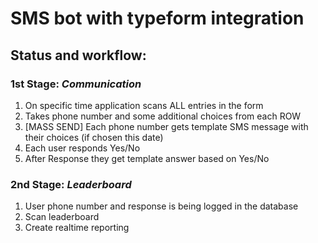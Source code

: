 # SMS bot with typeform integration

## Status and workflow:
### 1st Stage: *Communication*
1. On specific time application scans ALL entries in the form
2. Takes phone number and some additional choices from each ROW
3. [MASS SEND] Each phone number gets template SMS message with their choices (if chosen this date)
4. Each user responds Yes/No
5. After Response they get template answer based on Yes/No

### 2nd Stage: *Leaderboard*
1. User phone number and response is being logged in the database
2. Scan leaderboard
3. Create realtime reporting
